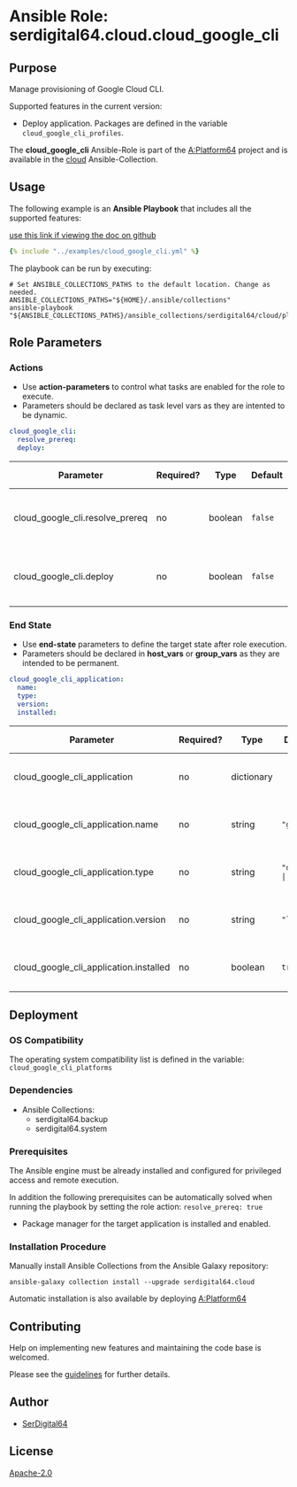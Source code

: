# Ansible Role: serdigital64.cloud.cloud_google_cli

## Purpose

Manage provisioning of Google Cloud CLI.

Supported features in the current version:

- Deploy application. Packages are defined in the variable `cloud_google_cli_profiles`.

The **cloud_google_cli** Ansible-Role is part of the [A:Platform64](https://github.com/aplatform64/aplatform64) project and is available in the [cloud](https://aplatform64.readthedocs.io/en/latest/collections/cloud) Ansible-Collection.

## Usage

The following example is an **Ansible Playbook** that includes all the supported features:

[use this link if viewing the doc on github](https://github.com/aplatform64/cloud/blob/main/playbooks/cloud_google_cli.yml)

```yaml
{% include "../examples/cloud_google_cli.yml" %}
```

The playbook can be run by executing:

```shell
# Set ANSIBLE_COLLECTIONS_PATHS to the default location. Change as needed.
ANSIBLE_COLLECTIONS_PATHS="${HOME}/.ansible/collections"
ansible-playbook "${ANSIBLE_COLLECTIONS_PATHS}/ansible_collections/serdigital64/cloud/playbooks/cloud_google_cli.yml"
```

## Role Parameters

### Actions

- Use **action-parameters** to control what tasks are enabled for the role to execute.
- Parameters should be declared as task level vars as they are intented to be dynamic.

```yaml
cloud_google_cli:
  resolve_prereq:
  deploy:
```

| Parameter                       | Required? | Type    | Default | Purpose / Value                             |
| ------------------------------- | --------- | ------- | ------- | ------------------------------------------- |
| cloud_google_cli.resolve_prereq | no        | boolean | `false` | Enable automatic resolution of prequisites  |
| cloud_google_cli.deploy         | no        | boolean | `false` | Enable installation of application packages |

### End State

- Use **end-state** parameters to define the target state after role execution.
- Parameters should be declared in **host_vars** or **group_vars** as they are intended to be permanent.

```yaml
cloud_google_cli_application:
  name:
  type:
  version:
  installed:
```

| Parameter                              | Required? | Type       | Default              | Purpose / Value                    |
| -------------------------------------- | --------- | ---------- | -------------------- | ---------------------------------- |
| cloud_google_cli_application           | no        | dictionary |                      | Set application package end state  |
| cloud_google_cli_application.name      | no        | string     | `"gcloud"`           | Select application package name    |
| cloud_google_cli_application.type      | no        | string     | `"distro" \| "brew"` | Select application package type    |
| cloud_google_cli_application.version   | no        | string     | `"latest"`           | Select application package version |
| cloud_google_cli_application.installed | no        | boolean    | `true`               | Set application package end state  |

## Deployment

### OS Compatibility

The operating system compatibility list is defined in the variable: `cloud_google_cli_platforms`

### Dependencies

- Ansible Collections:
  - serdigital64.backup
  - serdigital64.system

### Prerequisites

The Ansible engine must be already installed and configured for privileged access and remote execution.

In addition the following prerequisites can be automatically solved when running the playbook by setting the role action: `resolve_prereq: true`

- Package manager for the target application is installed and enabled.

### Installation Procedure

Manually install Ansible Collections from the Ansible Galaxy repository:

```shell
ansible-galaxy collection install --upgrade serdigital64.cloud
```

Automatic installation is also available by deploying [A:Platform64](https://aplatform64.readthedocs.io/en/latest/#deployment)

## Contributing

Help on implementing new features and maintaining the code base is welcomed.

Please see the [guidelines](https://aplatform64.readthedocs.io/en/latest/CONTRIBUTING.md) for further details.

## Author

- [SerDigital64](https://serdigital64.github.io/)

## License

[Apache-2.0](https://www.apache.org/licenses/LICENSE-2.0.txt)
